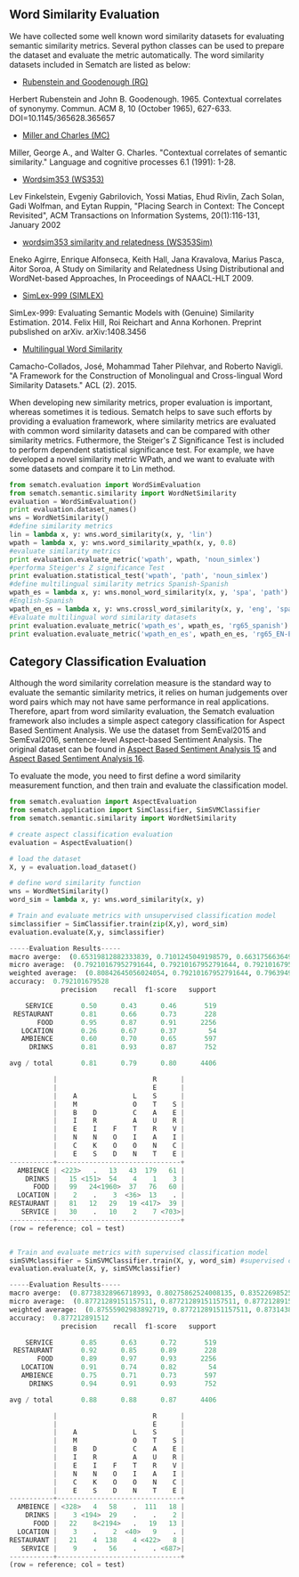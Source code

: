 ## Word Similarity Evaluation

We have collected some well known word similarity datasets for evaluating semantic similarity metrics. Several python classes can be used to prepare the dataset and evaluate the metric automatically. The word similarity datasets included in Sematch are listed as below:

- [Rubenstein and Goodenough (RG)](http://www.cs.cmu.edu/~mfaruqui/word-sim/EN-RG-65.txt) 

Herbert Rubenstein and John B. Goodenough. 1965. Contextual correlates of synonymy. Commun. ACM 8, 10 (October 1965), 627-633. DOI=10.1145/365628.365657 

- [Miller and Charles (MC)](http://www.cs.cmu.edu/~mfaruqui/word-sim/EN-MC-30.txt) 

Miller, George A., and Walter G. Charles. "Contextual correlates of semantic similarity." Language and cognitive processes 6.1 (1991): 1-28.

- [Wordsim353 (WS353)](http://www.cs.technion.ac.il/~gabr/resources/data/wordsim353/) 

Lev Finkelstein, Evgeniy Gabrilovich, Yossi Matias, Ehud Rivlin, Zach Solan, Gadi Wolfman, and Eytan Ruppin, "Placing Search in Context: The Concept Revisited", ACM Transactions on Information Systems, 20(1):116-131, January 2002 

- [wordsim353 similarity and relatedness (WS353Sim)](http://alfonseca.org/eng/research/wordsim353.html) 

Eneko Agirre, Enrique Alfonseca, Keith Hall, Jana Kravalova, Marius Pasca, Aitor Soroa, A Study on Similarity and Relatedness Using Distributional and WordNet-based Approaches, In Proceedings of NAACL-HLT 2009.

- [SimLex-999 (SIMLEX)](http://www.cl.cam.ac.uk/~fh295/simlex.html) 

SimLex-999: Evaluating Semantic Models with (Genuine) Similarity Estimation. 2014. Felix Hill, Roi Reichart and Anna Korhonen. Preprint pubslished on arXiv. arXiv:1408.3456

- [Multilingual Word Similarity](http://lcl.uniroma1.it/similarity-datasets/)

Camacho-Collados, José, Mohammad Taher Pilehvar, and Roberto Navigli. "A Framework for the Construction of Monolingual and Cross-lingual Word Similarity Datasets." ACL (2). 2015.


When developing new similarity metrics, proper evaluation is important, whereas sometimes it is tedious. Sematch helps to save such efforts by providing a evaluation framework, where similarity metrics are evaluated with common word similarity datasets and can be compared with other similarity metrics. Futhermore, the Steiger's Z Significance Test is included to perform dependent statistical significance test. For example, we have developed a novel similarity metric WPath, and we want to evaluate with some datasets and compare it to Lin method.

```python
from sematch.evaluation import WordSimEvaluation
from sematch.semantic.similarity import WordNetSimilarity
evaluation = WordSimEvaluation()
print evaluation.dataset_names()
wns = WordNetSimilarity()
#define similarity metrics
lin = lambda x, y: wns.word_similarity(x, y, 'lin')
wpath = lambda x, y: wns.word_similarity_wpath(x, y, 0.8)
#evaluate similarity metrics
print evaluation.evaluate_metric('wpath', wpath, 'noun_simlex')
#performa Steiger's Z significance Test
print evaluation.statistical_test('wpath', 'path', 'noun_simlex')
#define multilingual similarity metrics Spanish-Spanish 
wpath_es = lambda x, y: wns.monol_word_similarity(x, y, 'spa', 'path')
#English-Spanish
wpath_en_es = lambda x, y: wns.crossl_word_similarity(x, y, 'eng', 'spa', 'wpath')
#Evaluate multilingual word similarity datasets
print evaluation.evaluate_metric('wpath_es', wpath_es, 'rg65_spanish')
print evaluation.evaluate_metric('wpath_en_es', wpath_en_es, 'rg65_EN-ES')

```

## Category Classification Evaluation

Although the word similarity correlation measure is the standard way to evaluate the semantic similarity metrics, it relies on human judgements over word pairs which may not have same performance in real applications. Therefore, apart from word similarity evaluation, the Sematch evaluation framework also includes a simple aspect category classification for Aspect Based Sentiment Analysis. We use the dataset from SemEval2015 and SemEval2016, sentence-level Aspect-based Sentiment Analysis. The original dataset can be found in [Aspect Based Sentiment Analysis 15](http://alt.qcri.org/semeval2015/task5/) and [Aspect Based Sentiment Analysis 16](http://alt.qcri.org/semeval2016/task5/).

To evaluate the mode, you need to first define a word similarity measurement function, and then train and evaluate the classification model.

```python
from sematch.evaluation import AspectEvaluation
from sematch.application import SimClassifier, SimSVMClassifier
from sematch.semantic.similarity import WordNetSimilarity

# create aspect classification evaluation
evaluation = AspectEvaluation()

# load the dataset
X, y = evaluation.load_dataset()

# define word similarity function
wns = WordNetSimilarity()
word_sim = lambda x, y: wns.word_similarity(x, y)

# Train and evaluate metrics with unsupervised classification model
simclassifier = SimClassifier.train(zip(X,y), word_sim)
evaluation.evaluate(X,y, simclassifier)

-----Evaluation Results-----
macro averge:  (0.65319812882333839, 0.7101245049198579, 0.66317566364913016, None)
micro average:  (0.79210167952791644, 0.79210167952791644, 0.79210167952791644, None)
weighted average:  (0.80842645056024054, 0.79210167952791644, 0.79639496616636352, None)
accuracy:  0.792101679528
             precision    recall  f1-score   support

    SERVICE       0.50      0.43      0.46       519
 RESTAURANT       0.81      0.66      0.73       228
       FOOD       0.95      0.87      0.91      2256
   LOCATION       0.26      0.67      0.37        54
   AMBIENCE       0.60      0.70      0.65       597
     DRINKS       0.81      0.93      0.87       752

avg / total       0.81      0.79      0.80      4406

           |                        R      |
           |                        E      |
           |    A              L    S      |
           |    M              O    T    S |
           |    B    D         C    A    E |
           |    I    R         A    U    R |
           |    E    I    F    T    R    V |
           |    N    N    O    I    A    I |
           |    C    K    O    O    N    C |
           |    E    S    D    N    T    E |
-----------+-------------------------------+
  AMBIENCE | <223>   .   13   43  179   61 |
    DRINKS |   15 <151>  54    4    1    3 |
      FOOD |   99   24<1960>  37   76   60 |
  LOCATION |    2    .    3  <36>  13    . |
RESTAURANT |   81   12   29   19 <417>  39 |
   SERVICE |   30    .   10    2    7 <703>|
-----------+-------------------------------+
(row = reference; col = test)


# Train and evaluate metrics with supervised classification model
simSVMclassifier = SimSVMClassifier.train(X, y, word_sim) #supervised classification
evaluation.evaluate(X, y, simSVMclassifier)

-----Evaluation Results-----
macro averge:  (0.87738328966718993, 0.80275862524008135, 0.83522698525943129, None)
micro average:  (0.87721289151157511, 0.87721289151157511, 0.87721289151157511, None)
weighted average:  (0.87555902983892719, 0.87721289151157511, 0.87314386708061753, None)
accuracy:  0.877212891512
             precision    recall  f1-score   support

    SERVICE       0.85      0.63      0.72       519
 RESTAURANT       0.92      0.85      0.89       228
       FOOD       0.89      0.97      0.93      2256
   LOCATION       0.91      0.74      0.82        54
   AMBIENCE       0.75      0.71      0.73       597
     DRINKS       0.94      0.91      0.93       752

avg / total       0.88      0.88      0.87      4406

           |                        R      |
           |                        E      |
           |    A              L    S      |
           |    M              O    T    S |
           |    B    D         C    A    E |
           |    I    R         A    U    R |
           |    E    I    F    T    R    V |
           |    N    N    O    I    A    I |
           |    C    K    O    O    N    C |
           |    E    S    D    N    T    E |
-----------+-------------------------------+
  AMBIENCE | <328>   4   58    .  111   18 |
    DRINKS |    3 <194>  29    .    .    2 |
      FOOD |   22    8<2194>   .   19   13 |
  LOCATION |    3    .    2  <40>   9    . |
RESTAURANT |   21    4  138    4 <422>   8 |
   SERVICE |    9    .   56    .    . <687>|
-----------+-------------------------------+
(row = reference; col = test)
```

